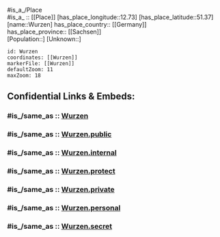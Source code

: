 ﻿---
confidential: public
isDeleted: false
location:
- 51.37
- 12.73
mapmarker: city
mapzoom:
- 7
- 12
SpocWebEntityId: 35723
tags:
- geo/City
type: City
---

#is_a_/Place  
#is_a_ :: [[Place]] 
[has_place_longitude::12.73] 
[has_place_latitude::51.37] 
[name::Wurzen] 
has_place_country:: [[Germany]]  
has_place_province:: [[Sachsen]]  
[Population::] 
[Unknown::] 


```leaflet
id: Wurzen
coordinates: [[Wurzen]] 
markerFile: [[Wurzen]] 
defaultZoom: 11 
maxZoom: 18
```


## Confidential Links & Embeds: 

### #is_/same_as :: [Wurzen](/_Standards/Earth/Continent/Europe/Europe~Central/Germany/Germany~East/Sachsen/counties~Sachsen/Leipzig/cities~Leipzig/Wurzen.md) 

### #is_/same_as :: [Wurzen.public](/_public/Earth/Continent/Europe/Europe~Central/Germany/Germany~East/Sachsen/counties~Sachsen/Leipzig/cities~Leipzig/Wurzen.public.md) 

### #is_/same_as :: [Wurzen.internal](/_internal/Earth/Continent/Europe/Europe~Central/Germany/Germany~East/Sachsen/counties~Sachsen/Leipzig/cities~Leipzig/Wurzen.internal.md) 

### #is_/same_as :: [Wurzen.protect](/_protect/Earth/Continent/Europe/Europe~Central/Germany/Germany~East/Sachsen/counties~Sachsen/Leipzig/cities~Leipzig/Wurzen.protect.md) 

### #is_/same_as :: [Wurzen.private](/_private/Earth/Continent/Europe/Europe~Central/Germany/Germany~East/Sachsen/counties~Sachsen/Leipzig/cities~Leipzig/Wurzen.private.md) 

### #is_/same_as :: [Wurzen.personal](/_personal/Earth/Continent/Europe/Europe~Central/Germany/Germany~East/Sachsen/counties~Sachsen/Leipzig/cities~Leipzig/Wurzen.personal.md) 

### #is_/same_as :: [Wurzen.secret](/_secret/Earth/Continent/Europe/Europe~Central/Germany/Germany~East/Sachsen/counties~Sachsen/Leipzig/cities~Leipzig/Wurzen.secret.md)

